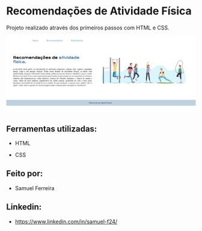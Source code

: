 # Recomendações de Atividade Física
Projeto realizado através dos primeiros passos com HTML e CSS.

![image](https://github.com/sympathetic-s/RecomendacoesAtividadeFisica/blob/main/ImagemInicial.png)


## Ferramentas utilizadas: 

* HTML

* CSS

## Feito por: 
* Samuel Ferreira

## Linkedin: 
* https://www.linkedin.com/in/samuel-f24/

